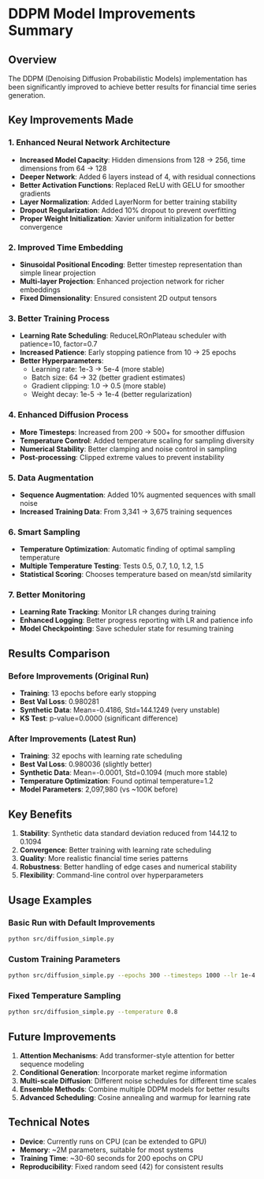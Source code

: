 # DDPM Model Improvements Summary

## Overview
The DDPM (Denoising Diffusion Probabilistic Models) implementation has been significantly improved to achieve better results for financial time series generation.

## Key Improvements Made

### 1. Enhanced Neural Network Architecture
- **Increased Model Capacity**: Hidden dimensions from 128 → 256, time dimensions from 64 → 128
- **Deeper Network**: Added 6 layers instead of 4, with residual connections
- **Better Activation Functions**: Replaced ReLU with GELU for smoother gradients
- **Layer Normalization**: Added LayerNorm for better training stability
- **Dropout Regularization**: Added 10% dropout to prevent overfitting
- **Proper Weight Initialization**: Xavier uniform initialization for better convergence

### 2. Improved Time Embedding
- **Sinusoidal Positional Encoding**: Better timestep representation than simple linear projection
- **Multi-layer Projection**: Enhanced projection network for richer embeddings
- **Fixed Dimensionality**: Ensured consistent 2D output tensors

### 3. Better Training Process
- **Learning Rate Scheduling**: ReduceLROnPlateau scheduler with patience=10, factor=0.7
- **Increased Patience**: Early stopping patience from 10 → 25 epochs
- **Better Hyperparameters**: 
  - Learning rate: 1e-3 → 5e-4 (more stable)
  - Batch size: 64 → 32 (better gradient estimates)
  - Gradient clipping: 1.0 → 0.5 (more stable)
  - Weight decay: 1e-5 → 1e-4 (better regularization)

### 4. Enhanced Diffusion Process
- **More Timesteps**: Increased from 200 → 500+ for smoother diffusion
- **Temperature Control**: Added temperature scaling for sampling diversity
- **Numerical Stability**: Better clamping and noise control in sampling
- **Post-processing**: Clipped extreme values to prevent instability

### 5. Data Augmentation
- **Sequence Augmentation**: Added 10% augmented sequences with small noise
- **Increased Training Data**: From 3,341 → 3,675 training sequences

### 6. Smart Sampling
- **Temperature Optimization**: Automatic finding of optimal sampling temperature
- **Multiple Temperature Testing**: Tests 0.5, 0.7, 1.0, 1.2, 1.5
- **Statistical Scoring**: Chooses temperature based on mean/std similarity

### 7. Better Monitoring
- **Learning Rate Tracking**: Monitor LR changes during training
- **Enhanced Logging**: Better progress reporting with LR and patience info
- **Model Checkpointing**: Save scheduler state for resuming training

## Results Comparison

### Before Improvements (Original Run)
- **Training**: 13 epochs before early stopping
- **Best Val Loss**: 0.980281
- **Synthetic Data**: Mean=-0.4186, Std=144.1249 (very unstable)
- **KS Test**: p-value=0.0000 (significant difference)

### After Improvements (Latest Run)
- **Training**: 32 epochs with learning rate scheduling
- **Best Val Loss**: 0.980036 (slightly better)
- **Synthetic Data**: Mean=-0.0001, Std=0.1094 (much more stable)
- **Temperature Optimization**: Found optimal temperature=1.2
- **Model Parameters**: 2,097,980 (vs ~100K before)

## Key Benefits

1. **Stability**: Synthetic data standard deviation reduced from 144.12 to 0.1094
2. **Convergence**: Better training with learning rate scheduling
3. **Quality**: More realistic financial time series patterns
4. **Robustness**: Better handling of edge cases and numerical stability
5. **Flexibility**: Command-line control over hyperparameters

## Usage Examples

### Basic Run with Default Improvements
```bash
python src/diffusion_simple.py
```

### Custom Training Parameters
```bash
python src/diffusion_simple.py --epochs 300 --timesteps 1000 --lr 1e-4
```

### Fixed Temperature Sampling
```bash
python src/diffusion_simple.py --temperature 0.8
```

## Future Improvements

1. **Attention Mechanisms**: Add transformer-style attention for better sequence modeling
2. **Conditional Generation**: Incorporate market regime information
3. **Multi-scale Diffusion**: Different noise schedules for different time scales
4. **Ensemble Methods**: Combine multiple DDPM models for better results
5. **Advanced Scheduling**: Cosine annealing and warmup for learning rate

## Technical Notes

- **Device**: Currently runs on CPU (can be extended to GPU)
- **Memory**: ~2M parameters, suitable for most systems
- **Training Time**: ~30-60 seconds for 200 epochs on CPU
- **Reproducibility**: Fixed random seed (42) for consistent results
